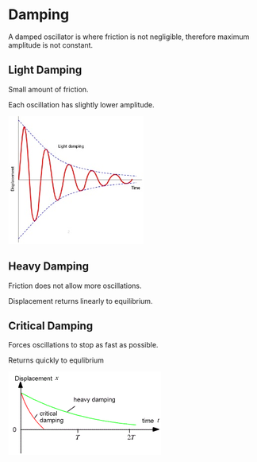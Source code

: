 # Damping

A damped oscillator is where friction is not negligible, therefore maximum amplitude is not constant.

## Light Damping

Small amount of friction.

Each oscillation has slightly lower amplitude.

![Light Damping Graph](light_damping.jpg)

## Heavy Damping

Friction does not allow more oscillations.

Displacement returns linearly to equilibrium.

## Critical Damping

Forces oscillations to stop as fast as possible.

Returns quickly to equlibrium

![Light Damping Graph](heavy_critical_damping.png)